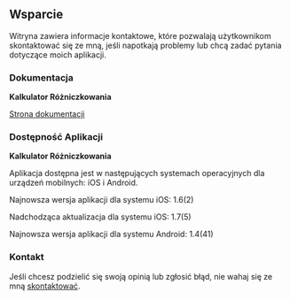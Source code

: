 ## Wsparcie

Witryna zawiera informacje kontaktowe, które pozwalają użytkownikom skontaktować się ze mną, jeśli napotkają problemy lub chcą zadać pytania dotyczące moich aplikacji.

### Dokumentacja

**Kalkulator Różniczkowania**

[Strona dokumentacji](https://www.taketechease.com/differentiation/differentiation-calculator-pl.html)

### Dostępność Aplikacji

**Kalkulator Różniczkowania**

  Aplikacja dostępna jest w następujących systemach operacyjnych dla urządzeń mobilnych: iOS i Android.

  Najnowsza wersja aplikacji dla systemu iOS: 1.6(2)

  Nadchodząca aktualizacja dla systemu iOS: 1.7(5)
  
  Najnowsza wersja aplikacji dla systemu Android: 1.4(41)
  
### Kontakt

Jeśli chcesz podzielić się swoją opinią lub zgłosić błąd, nie wahaj się ze mną [skontaktować](mailto:i.d.kosinska@gmail.com).

